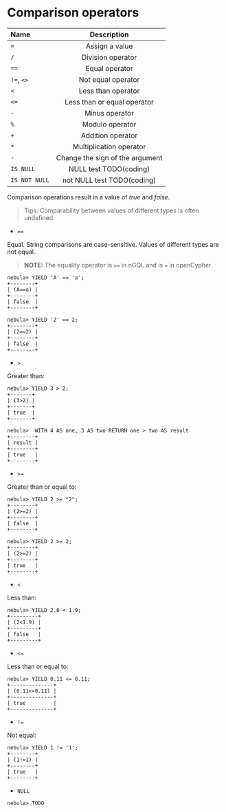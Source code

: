 # Comparison operators

| Name  | Description |
|:----|:----:|
| `=`  | Assign a value   |
| `/`  | Division operator   |
| `==`   | Equal operator   |
| `!=`,  `<>`  | Not equal operator   |
| `<`   | Less than operator   |
| `<=`   | Less than or equal operator   |
| `-`   | Minus operator   |
| `%`   | Modulo operator   |
| `+`   | Addition operator   |
| `*`   | Multiplication operator   |
| `-`   | Change the sign of the argument   |
|`IS NULL` | NULL test TODO(coding) |
| `IS NOT NULL` | not NULL test TODO(coding) |

Comparison operations result in a value of _true_ and _false_.

> Tips: Comparability between values of different types is often undefined.

* `==`

Equal. String comparisons are case-sensitive. Values of different types are not equal.

> **NOTE:** The equality operator is `==` in nGQL and is `=` in openCypher.

```ngql
nebula> YIELD 'A' == 'a';
+--------+
| (A==a) |
+--------+
| false  |
+--------+

nebula> YIELD '2' == 2;
+--------+
| (2==2) |
+--------+
| false  |
+--------+
```

* `>`

Greater than:

```ngql
nebula> YIELD 3 > 2;
+-------+
| (3>2) |
+-------+
| true  |
+-------+

nebula>  WITH 4 AS one, 3 AS two RETURN one > two AS result
+--------+
| result |
+--------+
| true   |
+--------+
```

* `>=`

Greater than or equal to:

```ngql
nebula> YIELD 2 >= "2";
+--------+
| (2>=2) |
+--------+
| false  |
+--------+

nebula> YIELD 2 >= 2;
+--------+
| (2>=2) |
+--------+
| true   |
+--------+
```

* `<`

Less than:

```ngql
nebula> YIELD 2.0 < 1.9;
+---------+
| (2<1.9) |
+---------+
| false   |
+---------+
```

* `<=`

Less than or equal to:

```ngql
nebula> YIELD 0.11 <= 0.11;
+--------------+
| (0.11<=0.11) |
+--------------+
| true         |
+--------------+
```

* `!=`

Not equal:

```ngql
nebula> YIELD 1 != '1';
+--------+
| (1!=1) |
+--------+
| true   |
+--------+
```

* `NULL`

```ngql
nebula> TODO
```
